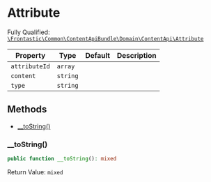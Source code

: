 #  Attribute

Fully Qualified: [`\Frontastic\Common\ContentApiBundle\Domain\ContentApi\Attribute`](../../../../../src/php/ContentApiBundle/Domain/ContentApi/Attribute.php)

Property|Type|Default|Description
--------|----|-------|-----------
`attributeId`|`array`||
`content`|`string`||
`type`|`string`||

## Methods

* [__toString()](#__tostring)

### __toString()

```php
public function __toString(): mixed
```

Return Value: `mixed`

